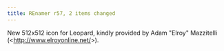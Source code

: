```yaml
---
title: REnamer r57, 2 items changed
---
```


New 512x512 icon for Leopard, kindly provided by Adam "Elroy" Mazzitelli (&lt;http://www.elroyonline.net/&gt;).
